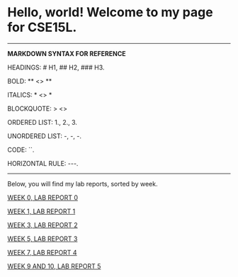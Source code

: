 # Hello, world! Welcome to my page for CSE15L. 
---
**MARKDOWN SYNTAX FOR REFERENCE**

HEADINGS: # H1, ## H2, ### H3. 

BOLD: ** <> **

ITALICS: * <> *

BLOCKQUOTE: > <>

ORDERED LIST: 1., 2., 3. 

UNORDERED LIST: -, -, -.

CODE: ``.

HORIZONTAL RULE: ---.

---

Below, you will find my lab reports, sorted by week. 

[WEEK 0, LAB REPORT 0](https://yuimoz.github.io/cse15l-lab-reports/lab-report-1-week-0.html)

[WEEK 1, LAB REPORT 1](https://yuimoz.github.io/cse15l-lab-reports/lab-report-1-week-1.html)

[WEEK 3, LAB REPORT 2](https://yuimoz.github.io/cse15l-lab-reports/lab-report-2-week-3.html)

[WEEK 5, LAB REPORT 3](https://yuimoz.github.io/cse15l-lab-reports/lab-report-3-week-5.html)

[WEEK 7, LAB REPORT 4](https://yuimoz.github.io/cse15l-lab-reports/lab-report-4-week-7.html)

[WEEK 9 AND 10, LAB REPORT 5](https://yuimoz.github.io/cse15l-lab-reports/lab-report-5-week-9.html)

